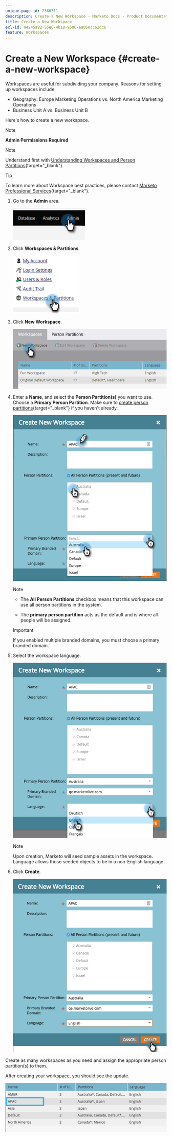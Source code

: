 ```yaml
---
unique-page-id: 2360311
description: Create a New Workspace - Marketo Docs - Product Documentation
title: Create a New Workspace
exl-id: 04245a92-55e0-4b18-9506-aa060cc62dc6
feature: Workspaces
---
```

# Create a New Workspace {#create-a-new-workspace}

Workspaces are useful for subdividing your company. Reasons for setting up workspaces include:

* Geography: Europe Marketing Operations vs. North America Marketing Operations
* Business Unit A vs. Business Unit B

Here's how to create a new workspace.

>[!NOTE]
>
>**Admin Permissions Required**

>[!NOTE]
>
>Understand first with [Understanding Workspaces and Person Partitions](/help/marketo/product-docs/administration/workspaces-and-person-partitions/understanding-workspaces-and-person-partitions.md){target="_blank"}.

>[!TIP]
>
>To learn more about Workspace best practices, please contact [Marketo Professional Services](https://business.adobe.com/products/marketo/services-support.html){target="_blank"}.

1. Go to the **Admin** area. 

   ![](assets/create-a-new-workspace-1.png)

1. Click **Workspaces & Partitions**.

   ![](assets/create-a-new-workspace-2.png)

1. Click **New Workspace**.

   ![](assets/create-a-new-workspace-3.png)

1. Enter a **Name**, and select the **Person Partition(s)** you want to use. Choose a **Primary Person Partition**. Make sure to [create person partitions](/help/marketo/product-docs/administration/workspaces-and-person-partitions/create-a-person-partition.md){target="_blank"} if you haven't already.

   ![](assets/create-a-new-workspace-4.png)

   >[!NOTE]
   >
   >* The **All Person Partitions** checkbox means that this workspace can use all person partitions in the system.
   >
   >* The **primary person partition** acts as the default and is where all people will be assigned.

   >[!IMPORTANT]
   >
   >If you enabled multiple branded domains, you must choose a primary branded domain.

1. Select the workspace language.

   ![](assets/create-a-new-workspace-5.png)

   >[!NOTE]
   >
   >Upon creation, Marketo will seed sample assets in the workspace. Language allows those seeded objects to be in a non-English language.

1. Click **Create**.

   ![](assets/create-a-new-workspace-6.png)

Create as many workspaces as you need and assign the appropriate person partition(s) to them.

After creating your workspace, you should see the update.

   ![](assets/create-a-new-workspace-7.png)
